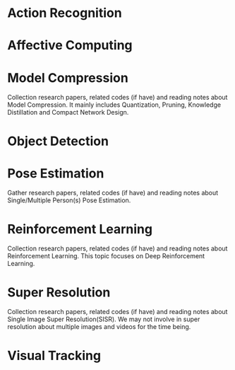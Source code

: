 # Action Recognition

# Affective Computing

# Model Compression
Collection research papers, related codes (if have) and reading notes about Model Compression. It mainly includes Quantization, Pruning, Knowledge Distillation and Compact Network Design.

# Object Detection

# Pose Estimation
Gather research papers, related codes (if have) and reading notes about Single/Multiple Person(s) Pose Estimation.

# Reinforcement Learning
Collection research papers, related codes (if have) and reading notes about Reinforcement Learning. This topic focuses on Deep Reinforcement Learning.

# Super Resolution
Collection research papers, related codes (if have) and reading notes about Single Image Super Resolution(SISR). We may not involve in super resolution about multiple images and videos for the time being.

# Visual Tracking

